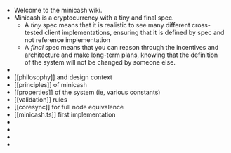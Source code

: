 - Welcome to the minicash wiki.
- Minicash is a cryptocurrency with a tiny and final spec.
	- A *tiny* spec means that it is realistic to see many different cross-tested client implementations, ensuring that it is defined by spec and not reference implementation
	- A *final* spec means that you can reason through the incentives and architecture and make long-term plans, knowing that the definition of the system will not be changed by someone else.
-
- [[philosophy]] and design context
- [[principles]] of minicash
- [[properties]] of the system (ie, various constants)
- [[validation]] rules
- [[coresync]] for full node equivalence
- [[minicash.ts]] first implementation
-
-
-
-